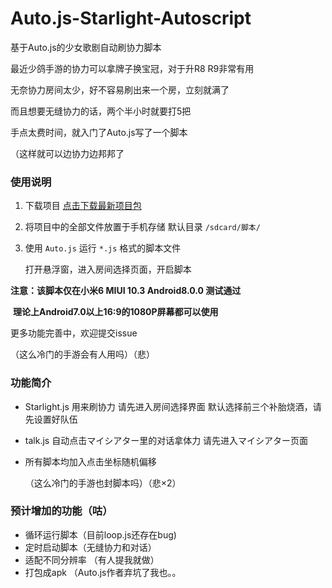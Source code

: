 # Auto.js-Starlight-Autoscript

基于Auto.js的少女歌剧自动刷协力脚本

最近少鸽手游的协力可以拿牌子换宝冠，对于升R8 R9非常有用

无奈协力房间太少，好不容易刷出来一个房，立刻就满了

而且想要无缝协力的话，两个半小时就要打5把

手点太费时间，就入门了Auto.js写了一个脚本

（这样就可以边协力边邦邦了

### 使用说明

1. 下载项目
	[点击下载最新项目包](https://codeload.github.com/Baninn/Auto.js-Starlight-Autoscript/zip/master)

2. 将项目中的全部文件放置于手机存储
	默认目录 `/sdcard/脚本/`
	
3. 使用 `Auto.js` 运行 `*.js` 格式的脚本文件

   打开悬浮窗，进入房间选择页面，开启脚本

**注意：该脚本仅在小米6 MIUI 10.3 Android8.0.0 测试通过**

​			**理论上Android7.0以上16:9的1080P屏幕都可以使用**

更多功能完善中，欢迎提交issue

（这么冷门的手游会有人用吗）（悲）

### 功能简介
* Starlight.js 用来刷协力
	请先进入房间选择界面
	默认选择前三个补胎烧酒，请先设置好队伍
	
* talk.js 自动点击マイシアター里的对话拿体力
	请先进入マイシアター页面
	
* 所有脚本均加入点击坐标随机偏移

	（这么冷门的手游也封脚本吗）（悲×2）

### 预计增加的功能（咕）
* 循环运行脚本（目前loop.js还存在bug)
* 定时启动脚本（无缝协力和对话）
* 适配不同分辨率 （有人提我就做）
* 打包成apk （Auto.js作者弃坑了我也。。

